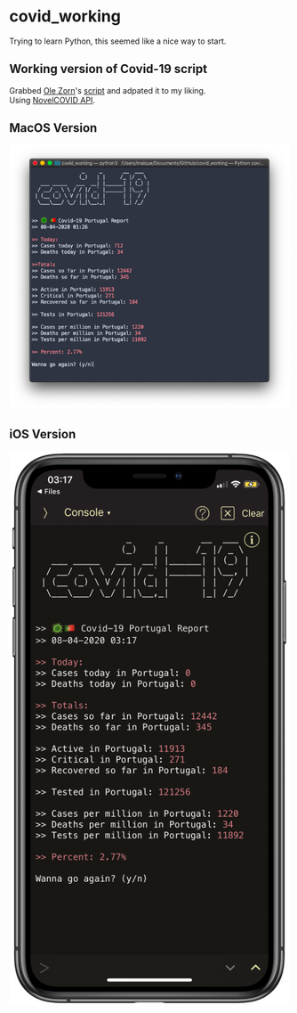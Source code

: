 # covid_working

Trying to learn Python, this seemed like a nice way to start.

## Working version of Covid-19 script

Grabbed [Ole Zorn](https://omz-software.com)'s [script](https://twitter.com/olemoritz/status/1238660638978736128) and adpated it to my liking.  
Using [NovelCOVID API](https://github.com/novelcovid/api).  

## MacOS Version
![macOS](https://github.com/maique/covid_working/blob/master/images/covid.png)

## iOS Version
![iOS](https://github.com/maique/covid_working/blob/master/images/iOS.png)